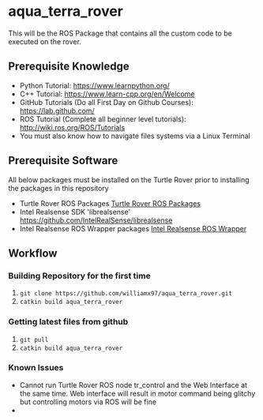 # aqua_terra_rover

This will be the ROS Package that contains all the custom code to be executed on the rover.

## Prerequisite Knowledge  
* Python Tutorial: https://www.learnpython.org/
* C++ Tutorial: https://www.learn-cpp.org/en/Welcome
* GitHub Tutorials (Do all First Day on Github Courses): https://lab.github.com/
* ROS Tutorial (Complete all beginner level tutorials): http://wiki.ros.org/ROS/Tutorials
* You must also know how to navigate files systems via a Linux Terminal

## Prerequisite Software
All below packages must be installed on the Turtle Rover prior to installing the packages in this repository
* Turtle Rover ROS Packages [Turtle Rover ROS Packages](https://github.com/TurtleRover/tr_ros)
* Intel Realsense SDK 'librealsense' https://github.com/IntelRealSense/librealsense
* Intel Realsense ROS Wrapper packages [Intel Realsense ROS Wrapper](https://github.com/IntelRealSense/realsense-ros)

## Workflow
### Building Repository for the first time
1. `git clone https://github.com/williamx97/aqua_terra_rover.git`
2. `catkin build aqua_terra_rover`

### Getting latest files from github
1. `git pull`
2. `catkin build aqua_terra_rover`

### Known Issues
* Cannot run Turtle Rover ROS node tr_control and the Web Interface at the same time. Web interface will result in motor command being glitchy but controlling motors via ROS will be fine
* 

